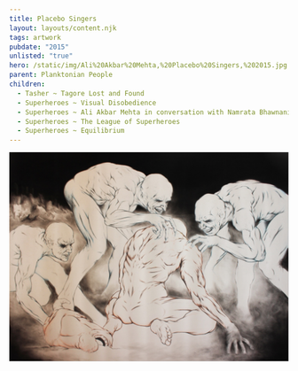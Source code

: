```yaml
---
title: Placebo Singers
layout: layouts/content.njk
tags: artwork
pubdate: "2015"
unlisted: "true"
hero: /static/img/Ali%20Akbar%20Mehta,%20Placebo%20Singers,%202015.jpg
parent: Planktonian People
children:
  - Tasher ~ Tagore Lost and Found
  - Superheroes ~ Visual Disobedience
  - Superheroes ~ Ali Akbar Mehta in conversation with Namrata Bhawnani
  - Superheroes ~ The League of Superheroes
  - Superheroes ~ Equilibrium
---
```

![Placebo Singers, 2015, graphite and charcoal on Hahnemühle paper](/static/img/ali-akbar-mehta-placebo-singers-2015.jpg)

